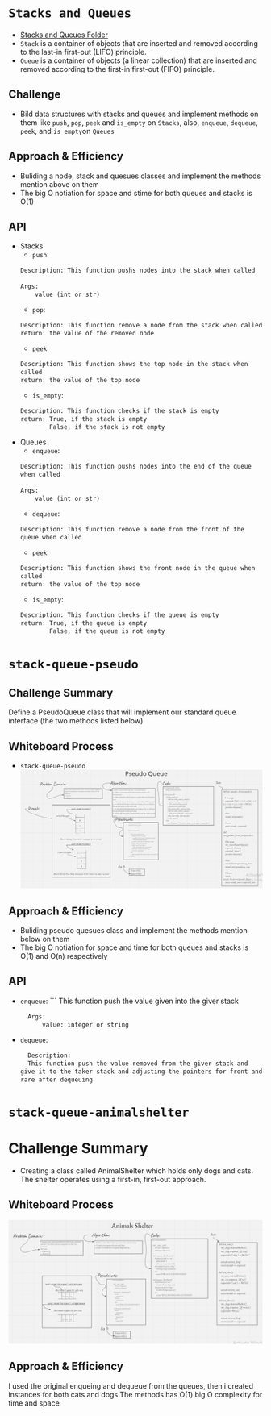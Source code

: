 
# `Stacks and Queues`

- [Stacks and Queues Folder](https://github.com/majedalswaeer/data-structures-and-algorithms/tree/stack-and-queue/python/stacks_and_queues)
- `Stack` is a container of objects that are inserted and removed according to the last-in first-out (LIFO) principle.
- `Queue` is a container of objects (a linear collection) that are inserted and removed according to the first-in first-out (FIFO) principle.


## Challenge
- Bild data structures with stacks and queues and implement methods on them like `push`, `pop`, `peek` and `is_empty` on `Stacks`, also, `enqueue`, `dequeue`, `peek`, and `is_empty`on `Queues`

## Approach & Efficiency
- Buliding a node, stack and quesues classes and implement the methods mention above on them
- The big O notiation for space and stime for both queues and stacks is O(1)

## API
- Stacks
    - `push`:
    ```
    Description: This function pushs nodes into the stack when called

    Args:
        value (int or str)
    ```
    - `pop`:
    ```
    Description: This function remove a node from the stack when called
    return: the value of the removed node
    ```
    - `peek`:
    ```
    Description: This function shows the top node in the stack when called
    return: the value of the top node
    ```
    - `is_empty`:
    ```
    Description: This function checks if the stack is empty
    return: True, if the stack is empty
            False, if the stack is not empty
    ```
- Queues
    - `enqueue`:
    ```
    Description: This function pushs nodes into the end of the queue when called

    Args:
        value (int or str)
    ```
    - `dequeue`:
    ```
    Description: This function remove a node from the front of the queue when called
    ```
    - `peek`:
    ```
    Description: This function shows the front node in the queue when called
    return: the value of the top node
    ```
    - `is_empty`:
    ```
    Description: This function checks if the queue is empty
    return: True, if the queue is empty
            False, if the queue is not empty
    ```
# `stack-queue-pseudo`

## Challenge Summary
Define a PseudoQueue class that will implement our standard queue interface (the two methods listed below)

## Whiteboard Process
- `stack-queue-pseudo`
![stack-queue-pseudo](stack-queue-pseudo.PNG)

## Approach & Efficiency
- Buliding pseudo quesues class and implement the methods mention below on them
- The big O notiation for space and time for both queues and stacks is O(1) and O(n) respectively

## API
- `enqueue`:
        ```
        This function push the value given into the giver stack

        Args:
            value: integer or string

- `dequeue`:


        Description:
        This function push the value removed from the giver stack and give it to the taker stack and adjusting the pointers for front and rare after dequeuing

# `stack-queue-animalshelter`
# Challenge Summary
- Creating a class called AnimalShelter which holds only dogs and cats. The shelter operates using a first-in, first-out approach.

## Whiteboard Process
![Animal shalter](animal_shalter.PNG)

## Approach & Efficiency
I used the original enqueing and dequeue from the queues, then i created instances for both cats and dogs
The methods has O(1) big O complexity for time and space

